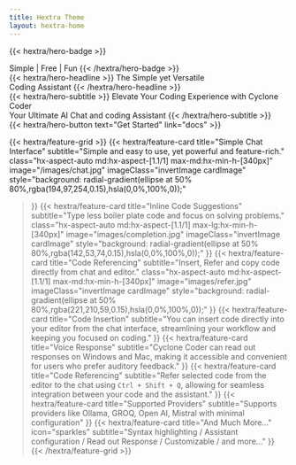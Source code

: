 ```yaml
---
title: Hextra Theme
layout: hextra-home
---
```



{{< hextra/hero-badge >}}
  <div class="hx-w-2 hx-h-2 hx-rounded-full hx-bg-primary-400"></div>
  <span>Simple | Free | Fun </span>
{{< /hextra/hero-badge >}}

<div class="hx-mt-6 hx-mb-6">
{{< hextra/hero-headline >}}
  The Simple yet Versatile&nbsp;<br class="sm:hx-block hx-hidden" />Coding Assistant
{{< /hextra/hero-headline >}}
</div>

<div class="hx-mb-12">
{{< hextra/hero-subtitle >}}
 Elevate Your Coding Experience with Cyclone Coder&nbsp;<br class="sm:hx-block hx-hidden" />Your Ultimate AI Chat and coding Assistant
{{< /hextra/hero-subtitle >}}
</div>

<div class="hx-mb-6">
{{< hextra/hero-button text="Get Started" link="docs" >}}
</div>

<div class="hx-mt-6"></div>

{{< hextra/feature-grid >}}
  {{< hextra/feature-card
    title="Simple Chat Interface"
    subtitle="Simple and easy to use, yet powerful and feature-rich."
    class="hx-aspect-auto md:hx-aspect-[1.1/1] max-md:hx-min-h-[340px]"
    image="/images/chat.jpg"
    imageClass="invertImage cardImage"
    style="background: radial-gradient(ellipse at 50% 80%,rgba(194,97,254,0.15),hsla(0,0%,100%,0));"
  >}}
  {{< hextra/feature-card
    title="Inline Code Suggestions"
    subtitle="Type less boiler plate code and focus on solving problems."
    class="hx-aspect-auto md:hx-aspect-[1.1/1] max-lg:hx-min-h-[340px]"
    image="images/completion.jpg"
    imageClass="invertImage cardImage"
    style="background: radial-gradient(ellipse at 50% 80%,rgba(142,53,74,0.15),hsla(0,0%,100%,0));"
  >}}
  {{< hextra/feature-card
    title="Code Referencing"
    subtitle="Insert, Refer and copy code directly from chat and editor."
    class="hx-aspect-auto md:hx-aspect-[1.1/1] max-md:hx-min-h-[340px]"
    image="images/refer.jpg"
    imageClass="invertImage cardImage"
    style="background: radial-gradient(ellipse at 50% 80%,rgba(221,210,59,0.15),hsla(0,0%,100%,0));"
  >}}
  {{< hextra/feature-card
    title="Code Insertion"
    subtitle="You can insert code directly into your editor from the chat interface, streamlining your workflow and keeping you focused on coding."
  >}}
  {{< hextra/feature-card
    title="Voice Response"
    subtitle="Cyclone Coder can read out responses on Windows and Mac, making it accessible and convenient for users who prefer auditory feedback."
  >}}
  {{< hextra/feature-card
    title="Code Referencing"
    subtitle="Refer selected code from the editor to the chat using `Ctrl + Shift + Q`, allowing for seamless integration between your code and the assistant."
  >}}
  {{< hextra/feature-card
    title="Supported Providers"
    subtitle="Supports  providers like Ollama, GROQ, Open AI, Mistral with minimal configuration"
  >}}
  {{< hextra/feature-card
    title="And Much More..."
    icon="sparkles"
    subtitle="Syntax highlighting / Assistant configuration / Read out Response / Customizable / and more..."
  >}}
{{< /hextra/feature-grid >}}
